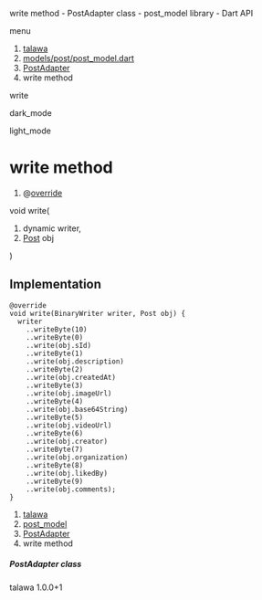 




write method - PostAdapter class - post\_model library - Dart API







menu

1. [talawa](../../index.html)
2. [models/post/post\_model.dart](../../file-___home_harshil_Desktop_open-source_palisadoes_talawa_lib_models_post_post_model/)
3. [PostAdapter](../../file-___home_harshil_Desktop_open-source_palisadoes_talawa_lib_models_post_post_model/PostAdapter-class.html)
4. write method

write


dark\_mode

light\_mode




# write method


1. @[override](https://api.flutter.dev/flutter/dart-core/override-constant.html)

void
write(

1. dynamic writer,
2. [Post](../../file-___home_harshil_Desktop_open-source_palisadoes_talawa_lib_models_post_post_model/Post-class.html) obj

)

## Implementation

```
@override
void write(BinaryWriter writer, Post obj) {
  writer
    ..writeByte(10)
    ..writeByte(0)
    ..write(obj.sId)
    ..writeByte(1)
    ..write(obj.description)
    ..writeByte(2)
    ..write(obj.createdAt)
    ..writeByte(3)
    ..write(obj.imageUrl)
    ..writeByte(4)
    ..write(obj.base64String)
    ..writeByte(5)
    ..write(obj.videoUrl)
    ..writeByte(6)
    ..write(obj.creator)
    ..writeByte(7)
    ..write(obj.organization)
    ..writeByte(8)
    ..write(obj.likedBy)
    ..writeByte(9)
    ..write(obj.comments);
}
```

 


1. [talawa](../../index.html)
2. [post\_model](../../file-___home_harshil_Desktop_open-source_palisadoes_talawa_lib_models_post_post_model/)
3. [PostAdapter](../../file-___home_harshil_Desktop_open-source_palisadoes_talawa_lib_models_post_post_model/PostAdapter-class.html)
4. write method

##### PostAdapter class





talawa
1.0.0+1






